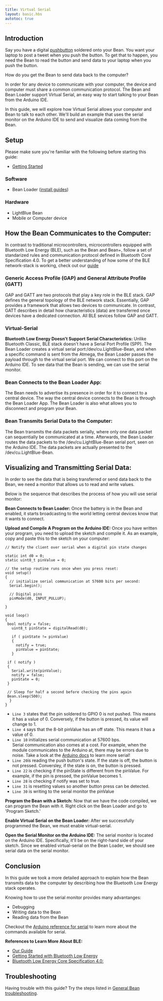 ```yaml
---
title: Virtual Serial
layout: basic.hbs
autotoc: true
---
```


## Introduction

Say you have a digital [pushbutton](https://www.sparkfun.com/products/97) soldered onto your Bean. You want your laptop to post a tweet when you push the button. To get that to happen, you need the Bean to read the button and send data to your laptop when you push the button.

How do you get the Bean to send data back to the computer?

In order for any device to communicate with your computer, the device and computer must share a common communication protocol. The Bean and Bean Loader support Virtual Serial, an easy way to start talking to your Bean from the Arduino IDE.

In this guide, we will explore how Virtual Serial allows your computer and Bean to talk to each other. We'll build an example that uses the serial monitor on the Arduino IDE to send and visualize data coming from the Bean.

## Setup

Please make sure you're familiar with the following before starting this guide:

* [Getting Started](#)

### Software

* Bean Loader ([install guides](#))

### Hardware

* LightBlue Bean
* Mobile or Computer device

## How the Bean Communicates to the Computer: 

In contrast to traditional microcontrollers, microcontrollers equipped with Bluetooth Low Energy (BLE), such as the Bean and Bean+, follow a set of standarized rules and communication protocol defined in Bluetooth Core Specification 4.0. To get a better understanding of how some of the BLE network-stack is working, check out our [guide](#)

### Generic Access Profile (GAP) and General Attribute Profile (GATT)

GAP and GATT are two protocols that play a key role in the BLE stack. GAP defines the general topology of the BLE network stack. Essentially, GAP provides a framework that allows two devices to communicate. In contrast, GATT describes in detail how characteristics (data) are transferred once devices have a dedicated connection.  All BLE sevices follow GAP and GATT. 

### Virtual-Serial

__Bluetooth Low Energy Doesn't Support Serial Characteristics:__
Unlike Bluetooth Classic, BLE stack doesn't have a Serial Port Profile (SPP).  The Bean Loader creates a virtual serial port:/dev/cu.LightBlue-Bean, and when a specific command is sent from the Atmega, the Bean Loader passes the payload through to the virtual serial port. We can connect to this port on the Arduino IDE. To see data that the Bean is sending, we can use the serial monitor. 

### Bean Connects to the Bean Loader App:

The Bean needs to advertise its presence in order for it to connect to a central device. The way the central device connects to the Bean is through the Bean Loader App. The Bean Loader is also what allows you to disconnect and program your Bean.  

### Bean Transmits Serial Data to the Computer:

The Bean transmits the data packets serially, where only one data packet can sequentially be communicated at a time.  Afterwards, the Bean Loader routes the data packets to the /dev/cu.LightBlue-Bean serial port, seen on the Arduino IDE. The data packets are actually presented to the /dev/cu.LightBlue-Bean.

## Visualizing and Transmitting Serial Data: 

 In order to see the data that is being transferred or send data back to the Bean,  we need a monitor that allows us to read and write values.  

Below is the sequence that describes the process of how you will use serial monitor:

__Bean Connects to Bean Loader:__
Once the battery is in the Bean and enabled, it starts broadcasting to the world letting central devices know that it wants to connect. 


__Upload and Compile A Program on the Arduino IDE:__
Once you have written your program, you need to upload the sketch and compile it. As an example, copy and paste this to the sketch on your computer:

``` 
// Notify the client over serial when a digital pin state changes

static int d0 = 0;
static uint8_t pinValue = 0;

// the setup routine runs once when you press reset:
void setup() 
{
  // initialize serial communication at 57600 bits per second:
  Serial.begin();
  
  // Digital pins
  pinMode(d0, INPUT_PULLUP);  

}

void loop()
{
 bool notify = false;
   uint8_t pinState = digitalRead(d0);
   
   if ( pinState != pinValue)
   {
     notify = true;
     pinValue = pinState;
   } 
 
 if ( notify )
 {
   Serial.write(pinValue);
   notify = false;
   pinState = 0;
 }
 
 // Sleep for half a second before checking the pins again  
 Bean.sleep(500);  
  }
}
```

* `Line 3` states that the pin soldered to GPIO 0 is not pushed.  This means it has a value of 0. Conversely, if the button is pressed, its value will change to 1. 
* `Line 4`  says that the 8-bit pinValue has an off state. This means it has a value of 0. 
* `Line 10` initializes serial communication at 57600 bps.   
Serial communication also comes at a cost. For example, when the module communicates to the Arduino at, there may be errors due to noise.  Take a look at the [Arduino docs](https://www.arduino.cc/en/Serial/Begin) to learn more serial!
* `Line 20`is reading the push button's state. If the state is off, the button is not pressed.  Conversley, if the state is on, the button is pressed. 
* `Line 22` is checking if the pinState is different from the pinValue. For example, if the pin is pressed, the pinValue becomes 1. 
* `Line 28` is checking if notify was set to true. 
* `Line 31` is resetting values so another button press can be detected.
* `Line 30` is writing to the serial monitor the pinValue


__Program the Bean with a Sketch:__
Now that we have the code compiled, we can program the Bean with it.  Right click on the Bean Loader and go to 'Program Sketch.'  


__Enable Virtual Serial on the Bean Loader:__
After we successfully programmed the Bean, we must enable virtual-serial. 


__Open the Serial Monitor on the Arduino IDE:__
The serial monitor is located on the Arduino IDE.  Specifically, it'll be on the right-hand side of your sketch. Since we enabled virtual-serial on the Bean Loader, we should see serial data on the serial monitor. 

## Conclusion

In this guide we took a more detailed approach to explain how the Bean transmits data to the computer by describing how the Bluetooth Low Energy stack operates.  

Knowing how to use the serial monitor provides many advantanges:
* Debugging
* Writing data to the Bean
* Reading data from the Bean

Checkout the [Arduino reference for serial](https://www.arduino.cc/en/Reference/Serial) to learn more about the commands available for serial. 

__References to Learn More About BLE:__

* [Our Guide](#)
* [Getting Started with Bluetooth Low Energy](http://www.amazon.com/Getting-Started-Bluetooth-Low-Energy-ebook/dp/B00K1N23LA)
* [Bluetooth Low Energy Core Specification 4.0:](https://www.bluetooth.org/en-us/specification/adopted-specifications)

## Troubleshooting

Having trouble with this guide? Try the steps listed in [General Bean troubleshooting](#).
